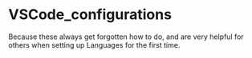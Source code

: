 # VSCode_configurations
Because these always get forgotten how to do, and are very helpful for others when setting up Languages for the first time.
